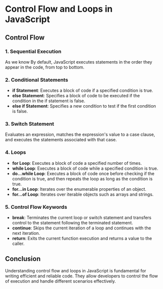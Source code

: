 # Control Flow and Loops in JavaScript

## Control Flow

### 1. Sequential Execution
As we know By default, JavaScript executes statements in the order they appear in the code, from top to bottom.

### 2. Conditional Statements
   - **if Statement**: Executes a block of code if a specified condition is true.
   - **else Statement**: Specifies a block of code to be executed if the condition in the if statement is false.
   - **else if Statement**: Specifies a new condition to test if the first condition is false.

### 3. Switch Statement
Evaluates an expression, matches the expression's value to a case clause, and executes the statements associated with that case.

### 4. Loops
   - **for Loop**: Executes a block of code a specified number of times.
   - **while Loop**: Executes a block of code while a specified condition is true.
   - **do...while Loop**: Executes a block of code once before checking if the condition is true, and then repeats the loop as long as the condition is true.
   - **for...in Loop**: Iterates over the enumerable properties of an object.
   - **for...of Loop**: Iterates over iterable objects such as arrays and strings.

### 5. Control Flow Keywords
   - **break**: Terminates the current loop or switch statement and transfers control to the statement following the terminated statement.
   - **continue**: Skips the current iteration of a loop and continues with the next iteration.
   - **return**: Exits the current function execution and returns a value to the caller.

## Conclusion
Understanding control flow and loops in JavaScript is fundamental for writing efficient and reliable code. They allow developers to control the flow of execution and handle different scenarios effectively.
